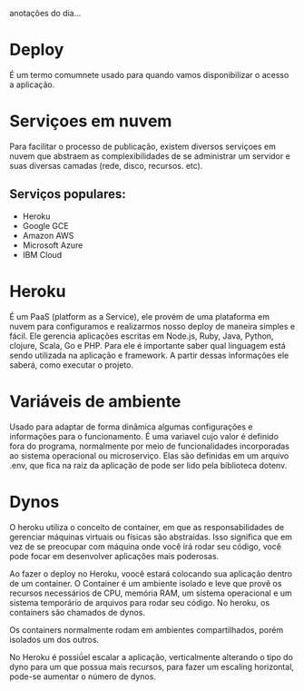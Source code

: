 anotações do dia...

# Deploy

É um termo comumnete usado para quando vamos disponibilizar o acesso a aplicação.

# Serviçoes em nuvem

Para facilitar o processo de publicação, existem diversos serviçoes em nuvem que abstraem as complexibilidades de se administrar um servidor e suas diversas camadas (rede, disco, recursos. etc).

## Serviços populares:

- Heroku
- Google GCE
- Amazon AWS
- Microsoft Azure
- IBM Cloud

# Heroku

É um PaaS (platform as a Service), ele provém de uma plataforma em nuvem para configuramos e realizarmos nosso deploy de maneira simples e fácil.
Ele gerencia aplicações escritas em Node.js, Ruby, Java, Python, clojure, Scala, Go e PHP.
Para ele é importante saber qual linguagem está sendo utilizada na aplicação e framework. A partir dessas informações ele saberá, como executar o projeto.

# Variáveis de ambiente

Usado para adaptar de forma dinâmica algumas configurações e informações para o funcionamento.
É uma variavel cujo valor é definido fora do programa, normalmente por meio de funcionalidades incorporadas ao sistema operacional ou microserviço.
Elas são definidas em um arquivo .env, que fica na raiz da aplicação de pode ser lido pela biblioteca dotenv.

# Dynos

O heroku utiliza o conceito de container, em que as responsabilidades de gerenciar máquinas virtuais ou físicas são abstraídas. Isso significa que em vez de se preocupar com máquina onde você irá rodar seu código, você pode focar em desenvolver aplicações mais poderosas.

Ao fazer o deploy no Heroku, voocê estará colocando sua aplicação dentro de um container. O Container é um ambiente isolado e leve que provê os recursos necessários de CPU, memória RAM, um sistema operacional e um sistema temporário de arquivos para rodar seu código. No heroku, os containers são chamados de dynos.

Os containers normalmente rodam em ambientes compartilhados, porém isolados um dos outros.

No Heroku é possiǘel escalar a aplicação, verticalmente alterando o tipo do dyno para um que possua mais recursos, para fazer um escaling horizontal, pode-se aumentar o número de dynos.

